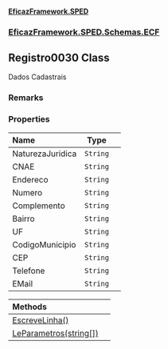 #### [EficazFramework.SPED](EficazFrameworkSPED.md 'EficazFramework SPED')
### [EficazFramework.SPED.Schemas.ECF](EficazFramework.SPED.Schemas.ECF.md 'EficazFramework.SPED.Schemas.ECF')

## Registro0030 Class

Dados Cadastrais

### Remarks
### Properties

| Name | Type | |
| :--- | :---: | :--- |
| NaturezaJuridica | `String` |  |
| CNAE | `String` |  |
| Endereco | `String` |  |
| Numero | `String` |  |
| Complemento | `String` |  |
| Bairro | `String` |  |
| UF | `String` |  |
| CodigoMunicipio | `String` |  |
| CEP | `String` |  |
| Telefone | `String` |  |
| EMail | `String` |  |

| Methods | |
| :--- | :--- |
| [EscreveLinha()](EficazFramework.SPED.Schemas.ECF/Registro0030/EscreveLinha().md 'EficazFramework.SPED.Schemas.ECF.Registro0030.EscreveLinha()') | |
| [LeParametros(string[])](EficazFramework.SPED.Schemas.ECF/Registro0030/LeParametros(string[]).md 'EficazFramework.SPED.Schemas.ECF.Registro0030.LeParametros(string[])') | |
